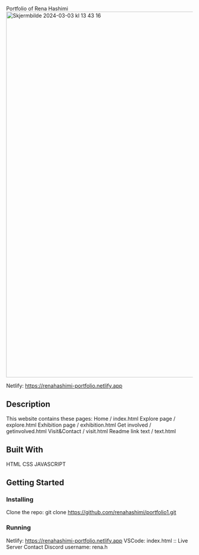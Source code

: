 Portfolio of Rena Hashimi
<img width="989" alt="Skjermbilde 2024-03-03 kl  13 43 16" src="https://github.com/renahashimi/Portfolio1/assets/132304085/be246a3e-5602-4153-8703-cde0fb27073e">

Netlify: https://renahashimi-portfolio.netlify.app

## Description

This website contains these pages:
Home / index.html
Explore page / explore.html
Exhibition page / exhibition.html
Get involved / getinvolved.html
Visit&Contact / visit.html
Readme link text / text.html

## Built With
HTML
CSS
JAVASCRIPT

## Getting Started
### Installing
Clone the repo:
git clone https://github.com/renahashimi/portfolio1.git
### Running
Netlify: https://renahashimi-portfolio.netlify.app
VSCode: index.html :: Live Server
Contact
Discord username: rena.h
